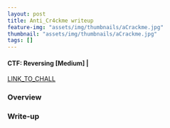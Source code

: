 ```yaml
---
layout: post
title: Anti_Cr4ckme writeup
feature-img: "assets/img/thumbnails/aCrackme.jpg"
thumbnail: "assets/img/thumbnails/aCrackme.jpg"
tags: []
---
```


<h4>CTF: Reversing [Medium] | </h4> <a href="https://crackmes.one/crackme/600098f733c5d42c3d0166c8">LINK_TO_CHALL</a>

### Overview

### Write-up